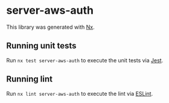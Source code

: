 # server-aws-auth

This library was generated with [Nx](https://nx.dev).

## Running unit tests

Run `nx test server-aws-auth` to execute the unit tests via [Jest](https://jestjs.io).

## Running lint

Run `nx lint server-aws-auth` to execute the lint via [ESLint](https://eslint.org/).
